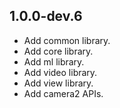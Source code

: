## 1.0.0-dev.6

* Add common library.
* Add core library.
* Add ml library.
* Add video library.
* Add view library.
* Add camera2 APIs.
